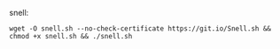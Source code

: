 snell:

```
wget -O snell.sh --no-check-certificate https://git.io/Snell.sh && chmod +x snell.sh && ./snell.sh

```

```

```